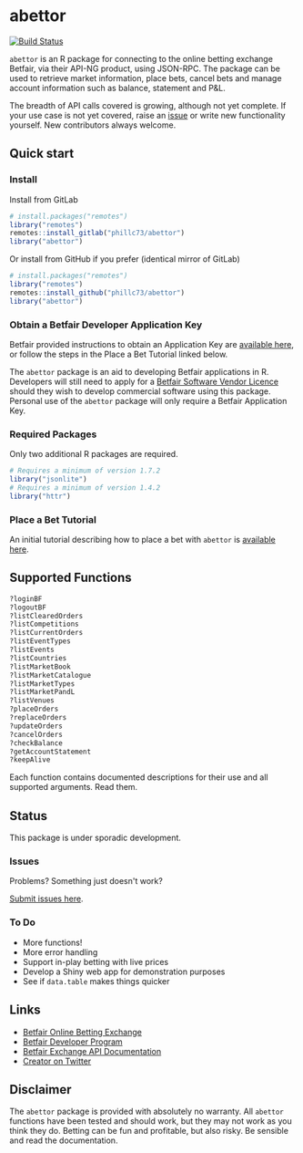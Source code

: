abettor
=======
[![Build Status](https://travis-ci.org/phillc73/abettor.svg?branch=master)](https://travis-ci.org/phillc73/abettor)

`abettor` is an R package for connecting to the online betting exchange Betfair, via their API-NG product, using JSON-RPC. The package can be used to retrieve market information, place bets, cancel bets and manage account information such as balance, statement and P&L.

The breadth of API calls covered is growing, although not yet complete. If your use case is not yet covered, raise an [issue](https://github.com/phillc73/abettor/issues) or write new functionality yourself. New contributors always welcome.

## Quick start

### Install

Install from GitLab

```r
# install.packages("remotes")
library("remotes")
remotes::install_gitlab("phillc73/abettor")
library("abettor")
```
Or install from GitHub if you prefer (identical mirror of GitLab)

```r
# install.packages("remotes")
library("remotes")
remotes::install_github("phillc73/abettor")
library("abettor")
```

### Obtain a Betfair Developer Application Key

Betfair provided instructions to obtain an Application Key are [available here](https://docs.developer.betfair.com/display/1smk3cen4v3lu3yomq5qye0ni/Application+Keys), or follow the steps in the Place a Bet Tutorial linked below.

The `abettor` package is an aid to developing Betfair applications in R. Developers will still need to apply for a [Betfair Software Vendor Licence](https://developer.betfair.com/en/vendor-program/the-process/) should they wish to develop commercial software using this package. Personal use of the `abettor` package will only require a Betfair Application Key.

### Required Packages

Only two additional R packages are required.

```r
# Requires a minimum of version 1.7.2
library("jsonlite")
# Requires a minimum of version 1.4.2
library("httr")
```
### Place a Bet Tutorial

An initial tutorial describing how to place a bet with `abettor` is [available here](https://github.com/phillc73/abettor/blob/master/vignettes/abettor-placeBet.Rmd).

## Supported Functions

```r
?loginBF
?logoutBF
?listClearedOrders
?listCompetitions
?listCurrentOrders
?listEventTypes
?listEvents
?listCountries
?listMarketBook
?listMarketCatalogue
?listMarketTypes
?listMarketPandL
?listVenues
?placeOrders
?replaceOrders
?updateOrders
?cancelOrders
?checkBalance
?getAccountStatement
?keepAlive
```
Each function contains documented descriptions for their use and all supported arguments. Read them.

## Status

This package is under sporadic development.

### Issues

Problems? Something just doesn't work?

[Submit issues here](https://github.com/phillc73/abettor/issues).

### To Do

* More functions!
* More error handling
* Support in-play betting with live prices
* Develop a Shiny web app for demonstration purposes
* See if `data.table` makes things quicker

## Links

* [Betfair Online Betting Exchange](https://www.betfair.com/exchange)
* [Betfair Developer Program](https://developer.betfair.com/)
* [Betfair Exchange API Documentation](https://docs.developer.betfair.com/display/1smk3cen4v3lu3yomq5qye0ni)
* [Creator on Twitter](https://twitter.com/_starkingdom)

## Disclaimer

The `abettor` package is provided with absolutely no warranty. All `abettor` functions have been tested and should work, but they may not work as you think they do. Betting can be fun and profitable, but also risky. Be sensible and read the documentation. 

